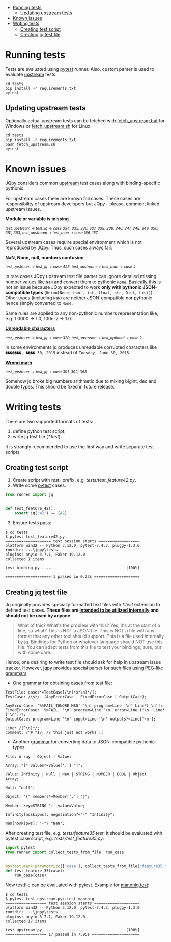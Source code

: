 <!-- TOC -->
* [Running tests](#running-tests)
  * [Updating upstream tests](#updating-upstream-tests)
* [Known issues](#known-issues)
* [Writing tests](#writing-tests)
  * [Creating test script](#creating-test-script)
  * [Creating jq test file](#creating-jq-test-file)
<!-- TOC -->

# Running tests

Tests are evaluated using [pytest](https://docs.pytest.org/) runner. Also, custom parser is used to evaluate [upstream](https://github.com/jqlang/jq/tree/master/tests/) tests.

```shell
cd tests
pip install -r requirements.txt
pytest
```

## Updating upstream tests

Optionally actual upstream tests can be fetched with [fetch_upstream.bat](fetch_upstream.bat) for Windows or [fetch_upstream.sh](fetch_upstream.sh) for Linux.

```shell
cd tests
pip install -r requirements.txt
bash fetch_upstream.sh
pytest
```

# Known issues

JQpy considers common [upstream](https://github.com/jqlang/jq/tree/master/tests/) test cases along with binding-specific pythonic.

For upstream cases there are known fail cases. These cases are responsibility of upstream developers but JQpy - please, comment linked upstream issues.

**Module or variable is missing**

<small>*test_upstream → test_jq → case 334, 335, 336, 337, 338, 339, 340, 341, 348, 349, 350, 351, 353*, *test_upstream → test_man → case 156, 157*</small>

Several upstream cases require special environment which is not reproduced by JQpy. Thus, such cases always fail.

**NaN, None, null, numbers confusion**

<small>*test_upstream → test_jq → case 423*, *test_upstream → test_man → case 4*</small>

In rare cases JQpy upstream test file parser can ignore detailed missing number values like `NaN` and convert them to pythonic `None`. Basically this is not an issue because JQpy expected to work **only with pythonic JSON-compatible types** (`Union[None, bool, int, float, str, Dict, List]`). Other types (including `NaN`) are neither JSON-compatible nor pythonic hence simply converted to `None`.

Same rules are applied to any non-pythonic numbers representation like, e.g. 1.0000 → 1.0, 100e-2 → 1.0.

[**Unreadable characters**](https://github.com/jqlang/jq/issues/2961/)

<small>*test_upstream → test_jq → case 329*, *test_upstream → test_optional → case 2*</small>

In some environments jq produces unreadable corrupted characters like `�������, ���� 30, 2015` instead of `Tuesday, June 30, 2015`.

[**Wrong math**](https://github.com/jqlang/jq/issues/2962/)

<small>*test_upstream → test_jq → case 391, 392, 393*</small>

Somehow jq broke big numbers arithmetic due to mixing bigint, dec and double types. This should be fixed in future release.

# Writing tests

There are two supported formats of tests:

1. define python test script;
2. write jq test file (*\*.test*).

It is strongly recommended to use the first way and write separate test scripts.

## Creating test script

1. Create script with *test_* prefix, e.g. *tests/test_feature42.py*.
2. Write some [pytest](https://docs.pytest.org/en/7.4.x/how-to/assert.html) cases:

```python
from runner import jq


def test_feature_42():
	assert jq('42') == [42]
```

3. Ensure tests pass:

```shell
$ cd tests
$ pytest test_feature42.py 
==================== test session starts ==================
platform win32 -- Python 3.12.0, pytest-7.4.3, pluggy-1.3.0
rootdir: ...\jqpy\tests
plugins: anyio-3.7.1, Faker-19.12.0
collected 1 items

test_binding.py .....                                [100%]

==================== 1 passed in 0.23s ==================== 
```

## Creating jq test file

Jq originally provides specially formatted text files with *\*.test* extension to defined test cases. **These files are [intended to be utilized internally](https://github.com/jqlang/jq/issues/2939#issuecomment-1789771102) and should not be used by anyone.**

> What of this? What's the problem with this? Yes, it's at the start of a line, so what? This is NOT a JSON file. This is NOT a file with any format that any other tool should support. This is a file used internally by jq. Bindings for Python or whatever language should NOT use this file. You can adapt tests from this file to test your bindings, sure, but with some care.

Hence, one desiring to write test file should ask for help in upstream issue tracker. However, jqpy provides special parser for such files using [PEG-like grammars](https://textx.github.io/textX/stable/grammar):

* One [grammar](testfile_parser/grammar.py) for obtaining cases from test file:

```
TestFile: cases*=TestCase[/\n(\s*\n)*/];
TestCase: /\s*/- (AnyErrorCase | FixedErrorCase | OutputCase);

AnyErrorCase: '%%FAIL IGNORE MSG' '\n' program=Line '\n' Line*['\n'];
FixedErrorCase: '%%FAIL' '\n' program=Line '\n' error=Line ('\n' Line*['\n'])?;
OutputCase: program=Line '\n' input=Line '\n' outputs*=Line['\n'];

Line: /[^\n]*/;
Comment: /^#.*$/; // this just not works :(
```

* Another [grammar](json_parser/grammar.py) for converting data to JSON-compatible pythonic types:

```
File: Array | Object | Value;

Array: "[" values*=Value[','] "]";

Value: Infinity | Null | Nan | STRING | NUMBER | BOOL | Object | Array;

Null: "null";

Object: "{" members*=Member[','] "}";

Member: key=STRING ':' value=Value;

Infinity[noskipws]: negotiation?="-" "Infinity";

Nan[noskipws]: "-"? "NaN";
```

After creating test file, e.g. *tests/feature35.test*, it should be evaluated with pytest case script, e.g. *tests/test_feature35.py*:

```python
import pytest
from runner import collect_tests_from_file, run_case


@pytest.mark.parametrize(['case'], collect_tests_from_file('feature35.test'))
def test_feature_35(case):
	run_case(case)
```

Now testfile can be evaluated with pytest. Example for [manonig.test](manonig.test):

```shell
$ cd tests
$ pytest test_upstream.py::test_manonig
================== test session starts ====================
platform win32 -- Python 3.12.0, pytest-7.4.3, pluggy-1.3.0
rootdir: ...\jqpy\tests
plugins: anyio-3.7.1, Faker-19.12.0
collected 17 items

test_upstream.py .................                   [100%]
================== 17 passed in 7.95s =====================
```
